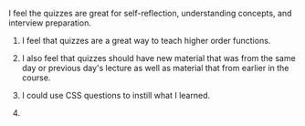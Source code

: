 I feel the quizzes are great for self-reflection, understanding concepts, and interview preparation.

1. I feel that quizzes are a great way to teach higher order functions.

2. I also feel that quizzes should have new material that was from the same day or previous day's lecture as well as material that from earlier in the course.

3. I could use CSS questions to instill what I learned.

4.
